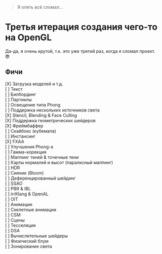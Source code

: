 > Я опять всё сломал...
# Третья итерация создания чего-то на OpenGL
Да-да, я очень крутой, т.к. это уже третий раз, когда я сломал проект. 😎

## Фичи
[X] Загрузка моделей и т.д.  
[ ] Текст  
[ ] Билбординг  
[ ] Партиклы  
[ ] Освещение типа Phong  
[ ] Поддержка нескольких источников света  
[X] Stencil, Blending & Face Culling  
[X] Поддержка геометрических шейдеров  
[X] Фреймбаффер  
[ ] Скайбокс (кубемапа)  
[ ] Инстансинг  
[X] FXAA  
[ ] Улучшения Phong-а  
[ ] Гамма-корекция  
[ ] Маппинг теней & точечные тени  
[ ] Карты нормалей и высот (паралксный маппинг)  
[ ] HDR  
[ ] Сияние (Bloom)  
[ ] Деференцированный шейдинг  
[ ] SSAO  
[ ] PBR & IBL  
[ ] irrKlang & OpenAL  
[ ] OIT  
[ ] Анимации  
[ ] Скелетные анимации  
[ ] CSM  
[ ] Сцены  
[ ] Тесселяция  
[ ] DSA  
[ ] Вычислительные шейдеры  
[ ] Физический блум  
[ ] Зонирование света  